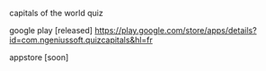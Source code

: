 capitals of the world quiz

google play [released]
https://play.google.com/store/apps/details?id=com.ngeniussoft.quizcapitals&hl=fr

appstore [soon]
